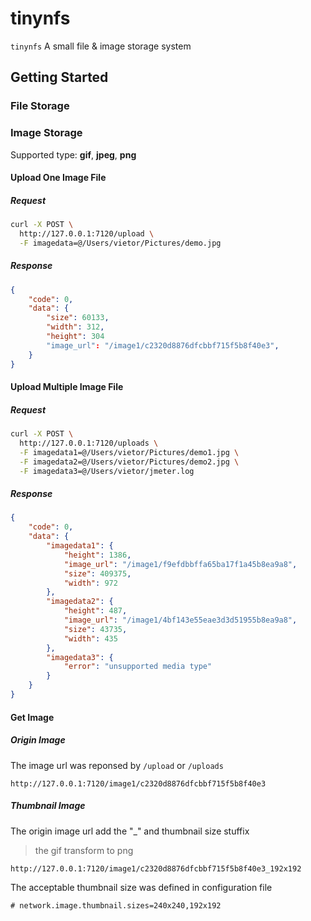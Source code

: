 tinynfs
==============

`tinynfs`  A small file & image storage system

## Getting Started

### File Storage

### Image Storage

Supported type: **gif**, **jpeg**, **png**

#### Upload One Image File

##### Request

``` bash
curl -X POST \
  http://127.0.0.1:7120/upload \
  -F imagedata=@/Users/vietor/Pictures/demo.jpg
```

##### Response

``` json
{
    "code": 0,
    "data": {
        "size": 60133,
        "width": 312,
        "height": 304
        "image_url": "/image1/c2320d8876dfcbbf715f5b8f40e3",
    }
}
```

#### Upload Multiple Image File

##### Request

``` bash
curl -X POST \
  http://127.0.0.1:7120/uploads \
  -F imagedata1=@/Users/vietor/Pictures/demo1.jpg \
  -F imagedata2=@/Users/vietor/Pictures/demo2.jpg \
  -F imagedata3=@/Users/vietor/jmeter.log
```

##### Response

``` json
{
    "code": 0,
    "data": {
        "imagedata1": {
            "height": 1386,
            "image_url": "/image1/f9efdbbffa65ba17f1a45b8ea9a8",
            "size": 409375,
            "width": 972
        },
        "imagedata2": {
            "height": 487,
            "image_url": "/image1/4bf143e55eae3d3d51955b8ea9a8",
            "size": 43735,
            "width": 435
        },
        "imagedata3": {
            "error": "unsupported media type"
        }
    }
}
```

#### Get Image

##### Origin Image

The image url was reponsed by `/upload` or `/uploads`

```
http://127.0.0.1:7120/image1/c2320d8876dfcbbf715f5b8f40e3
```

##### Thumbnail Image

The origin image url add the "_" and thumbnail size stuffix

> the gif transform to png

```
http://127.0.0.1:7120/image1/c2320d8876dfcbbf715f5b8f40e3_192x192
```

The acceptable thumbnail size was defined in configuration file

```
# network.image.thumbnail.sizes=240x240,192x192
```

